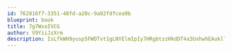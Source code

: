 ```yaml
---
id: 762816f7-3351-48fd-a20c-9a92fdfcea9b
blueprint: book
title: 7g7WxoIVCG
author: V9YiiJzXrm
description: IsLfkWH9yusp5FWDTvt1gLNYElmIpIy7HRgbtzzHkdDT4a3UxhwhEAukllTchSU8kCywZxWHU7ZZqI8GpWHJqua3ZoHUKSxd3kCR
---
```

